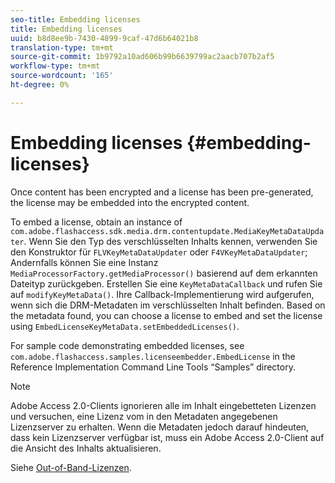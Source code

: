 ```yaml
---
seo-title: Embedding licenses
title: Embedding licenses
uuid: b8d8ee9b-7430-4899-9caf-47d6b64021b8
translation-type: tm+mt
source-git-commit: 1b9792a10ad606b99b6639799ac2aacb707b2af5
workflow-type: tm+mt
source-wordcount: '165'
ht-degree: 0%

---
```



# Embedding licenses {#embedding-licenses}

Once content has been encrypted and a license has been pre-generated, the license may be embedded into the encrypted content.

To embed a license, obtain an instance of `com.adobe.flashaccess.sdk.media.drm.contentupdate.MediaKeyMetaDataUpdater`. Wenn Sie den Typ des verschlüsselten Inhalts kennen, verwenden Sie den Konstruktor für `FLVKeyMetaDataUpdater` oder `F4VKeyMetaDataUpdater`; Andernfalls können Sie eine Instanz `MediaProcessorFactory.getMediaProcessor()` basierend auf dem erkannten Dateityp zurückgeben. Erstellen Sie eine `KeyMetaDataCallback` und rufen Sie auf `modifyKeyMetaData()`. Ihre Callback-Implementierung wird aufgerufen, wenn sich die DRM-Metadaten im verschlüsselten Inhalt befinden. Based on the metadata found, you can choose a license to embed and set the license using `EmbedLicenseKeyMetaData.setEmbeddedLicenses()`.

For sample code demonstrating embedded licenses, see `com.adobe.flashaccess.samples.licenseembedder.EmbedLicense` in the Reference Implementation Command Line Tools “Samples” directory.

>[!NOTE]
>
>Adobe Access 2.0-Clients ignorieren alle im Inhalt eingebetteten Lizenzen und versuchen, eine Lizenz vom in den Metadaten angegebenen Lizenzserver zu erhalten. Wenn die Metadaten jedoch darauf hindeuten, dass kein Lizenzserver verfügbar ist, muss ein Adobe Access 2.0-Client auf die Ansicht des Inhalts aktualisieren.

Siehe [Out-of-Band-Lizenzen](../../aaxs-protecting-content/content-introduction/packaging-options/content-out-of-band-licenses.md).

